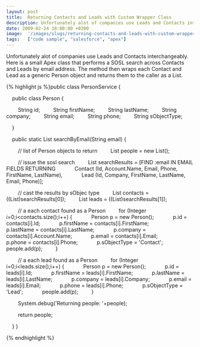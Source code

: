 ```yaml
---
layout: post
title:  Returning Contacts and Leads with Custom Wrapper Class
description: Unfortunately alot of companies use Leads and Contacts interchangeably. Here is a small Apex class that performs a SOSL search across Contacts and Leads by email address. The method then wraps each Contact and Lead as a generic Person object and returns them to the caller as a List. public class PersonService {      public class Person {          String id;         String firstName;         String lastName;         String company;         String email;         String phone;         String sObjec
date: 2009-02-24 18:00:00 +0300
image:  '/images/slugs/returning-contacts-and-leads-with-custom-wrapper-class.jpg'
tags:   ["code sample", "salesforce", "apex"]
---
```

<p>Unfortunately alot of companies use Leads and Contacts interchangeably. Here is a small Apex class that performs a SOSL search across Contacts and Leads by email address. The method then wraps each Contact and Lead as a generic Person object and returns them to the caller as a List.</p>
{% highlight js %}public class PersonService {

    public class Person {

        String id;
        String firstName;
        String lastName;
        String company;
        String email;
        String phone;
        String sObjectType;

    }

    public static List searchByEmail(String email) {

        // list of Person objects to return
        List people = new List();

        // issue the sosl search
        List<list> searchResults = [FIND :email IN EMAIL FIELDS RETURNING
            Contact (Id, Account.Name, Email, Phone, FirstName, LastName),
            Lead (Id, Company, FirstName, LastName, Email, Phone)];

        // cast the results by sObjec type
        List contacts = ((List)searchResults[0]);
        List leads = ((List)searchResults[1]);

        // a each contact found as a Person
        for (Integer i=0;i<contacts.size();i++) {
            Person p = new Person();
            p.id = contacts[i].Id;
            p.firstName = contacts[i].FirstName;
            p.lastName = contacts[i].LastName;
            p.company = contacts[i].Account.Name;
            p.email = contacts[i].Email;
            p.phone = contacts[i].Phone;
            p.sObjectType = 'Contact';
            people.add(p);
        }

        // a each lead found as a Person
        for (Integer i=0;i<leads.size();i++) {
            Person p = new Person();
            p.id = leads[i].Id;
            p.firstName = leads[i].FirstName;
            p.lastName = leads[i].LastName;
            p.company = leads[i].Company;
            p.email = leads[i].Email;
            p.phone = leads[i].Phone;
            p.sObjectType = 'Lead';
            people.add(p);
        }

        System.debug('Returning people: '+people);

        return people;

    }
}

{% endhighlight %}


